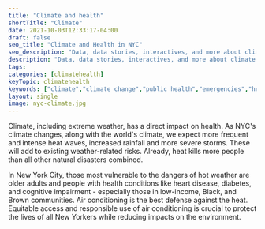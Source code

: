 ```yaml
---
title: "Climate and health"
shortTitle: "Climate"
date: 2021-10-03T12:33:17-04:00
draft: false
seo_title: "Climate and Health in NYC"
seo_description: "Data, data stories, interactives, and more about climate and health in NYC."
description: "Data, data stories, interactives, and more about climate and health in NYC."
tags: 
categories: [climatehealth]
keyTopic: climatehealth
keywords: ["climate","climate change","public health","emergencies","heat","heat-related illness","storms","hurricanes","weather-related illness","weather"]
layout: single
image: nyc-climate.jpg
---
```


Climate, including extreme weather, has a direct impact on health. As NYC's climate changes, along with the world's climate, we expect more frequent and intense heat waves, increased rainfall and more severe storms. These will add to existing weather-related risks. Already, heat kills more people than all other natural disasters combined.

In New York City, those most vulnerable to the dangers of hot weather are older adults and people with health conditions like heart disease, diabetes, and cognitive impairment - especially those in low-income, Black, and Brown communities. Air conditioning is the best defense against the heat. Equitable access and responsible use of air conditioning is crucial to protect the lives of all New Yorkers while reducing impacts on the environment.

